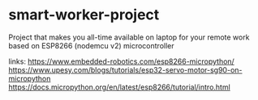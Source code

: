 # smart-worker-project
Project that makes you all-time available on laptop for your remote work based on ESP8266 (nodemcu v2) microcontroller


links:
https://www.embedded-robotics.com/esp8266-micropython/
https://www.upesy.com/blogs/tutorials/esp32-servo-motor-sg90-on-micropython
https://docs.micropython.org/en/latest/esp8266/tutorial/intro.html
